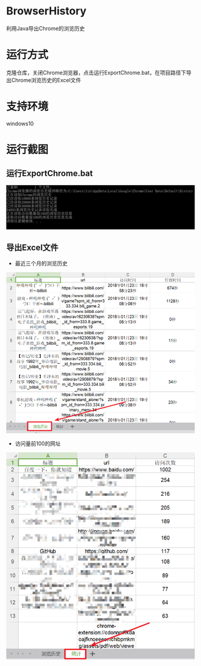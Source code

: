 # BrowserHistory
利用Java导出Chrome的浏览历史
# 运行方式
克隆仓库，关闭Chrome浏览器，点击运行ExportChrome.bat，在项目路径下导出Chrome浏览历史的Excel文件
# 支持环境
windows10
# 运行截图
## 运行ExportChrome.bat
![运行ExportChrome.bat](https://github.com/LDZZDL/BrowserHistory/blob/master/pic/1.png)
## 导出Excel文件
- 最近三个月的浏览历史

![最近三个月的浏览历史](https://github.com/LDZZDL/BrowserHistory/blob/master/pic/2.png)
- 访问量前100的网址

![访问量前100的网址](https://github.com/LDZZDL/BrowserHistory/blob/master/pic/3.png)
